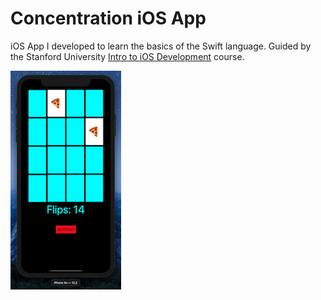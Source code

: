# Concentration iOS App
iOS App I developed to learn the basics of the Swift language. Guided by the Stanford University [Intro to iOS Development](https://itunes.apple.com/us/course/developing-ios-11-apps-with-swift/id1309275316) course.

![alt text](./card-matching-app.png)
